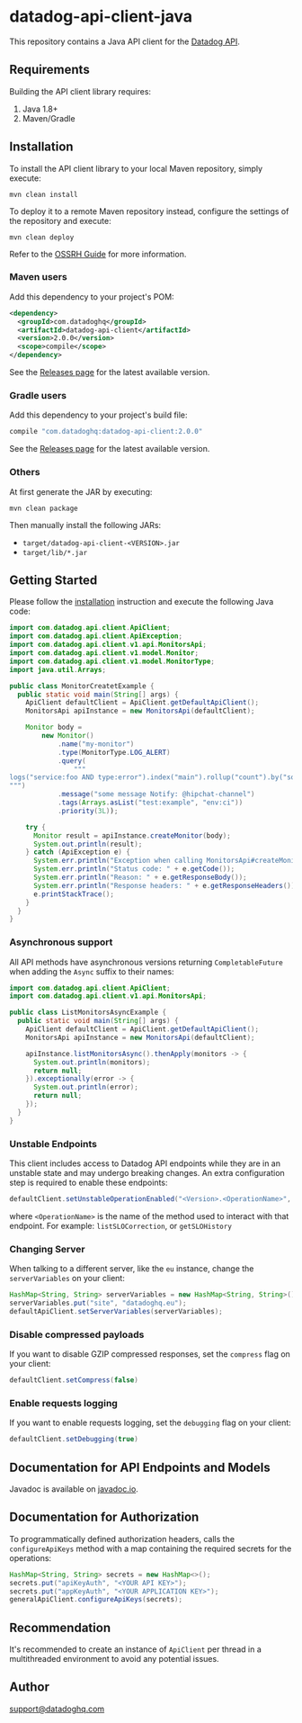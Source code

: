 # datadog-api-client-java

This repository contains a Java API client for the [Datadog API](https://docs.datadoghq.com/api/).

## Requirements

Building the API client library requires:

1. Java 1.8+
2. Maven/Gradle

## Installation

To install the API client library to your local Maven repository, simply execute:

```shell
mvn clean install
```

To deploy it to a remote Maven repository instead, configure the settings of the repository and execute:

```shell
mvn clean deploy
```

Refer to the [OSSRH Guide](http://central.sonatype.org/pages/ossrh-guide.html) for more information.

### Maven users

Add this dependency to your project's POM:

```xml
<dependency>
  <groupId>com.datadoghq</groupId>
  <artifactId>datadog-api-client</artifactId>
  <version>2.0.0</version>
  <scope>compile</scope>
</dependency>
```

See the [Releases page](https://github.com/DataDog/datadog-api-client-java/releases) for the latest available version.

### Gradle users

Add this dependency to your project's build file:

```groovy
compile "com.datadoghq:datadog-api-client:2.0.0"
```

See the [Releases page](https://github.com/DataDog/datadog-api-client-java/releases) for the latest available version.

### Others

At first generate the JAR by executing:

```shell
mvn clean package
```

Then manually install the following JARs:

- `target/datadog-api-client-<VERSION>.jar`
- `target/lib/*.jar`

## Getting Started

Please follow the [installation](#installation) instruction and execute the following Java code:

```java
import com.datadog.api.client.ApiClient;
import com.datadog.api.client.ApiException;
import com.datadog.api.client.v1.api.MonitorsApi;
import com.datadog.api.client.v1.model.Monitor;
import com.datadog.api.client.v1.model.MonitorType;
import java.util.Arrays;

public class MonitorCreatetExample {
  public static void main(String[] args) {
    ApiClient defaultClient = ApiClient.getDefaultApiClient();
    MonitorsApi apiInstance = new MonitorsApi(defaultClient);

    Monitor body =
        new Monitor()
            .name("my-monitor")
            .type(MonitorType.LOG_ALERT)
            .query(
                """
logs("service:foo AND type:error").index("main").rollup("count").by("source").last("5m") > 2
""")
            .message("some message Notify: @hipchat-channel")
            .tags(Arrays.asList("test:example", "env:ci"))
            .priority(3L));

    try {
      Monitor result = apiInstance.createMonitor(body);
      System.out.println(result);
    } catch (ApiException e) {
      System.err.println("Exception when calling MonitorsApi#createMonitor");
      System.err.println("Status code: " + e.getCode());
      System.err.println("Reason: " + e.getResponseBody());
      System.err.println("Response headers: " + e.getResponseHeaders());
      e.printStackTrace();
    }
  }
}

```

### Asynchronous support

All API methods have asynchronous versions returning `CompletableFuture` when adding the `Async` suffix to their names:

```java
import com.datadog.api.client.ApiClient;
import com.datadog.api.client.v1.api.MonitorsApi;

public class ListMonitorsAsyncExample {
  public static void main(String[] args) {
    ApiClient defaultClient = ApiClient.getDefaultApiClient();
    MonitorsApi apiInstance = new MonitorsApi(defaultClient);

    apiInstance.listMonitorsAsync().thenApply(monitors -> {
      System.out.println(monitors);
      return null;
    }).exceptionally(error -> {
      System.out.println(error);
      return null;
    });
  }
}
```

### Unstable Endpoints

This client includes access to Datadog API endpoints while they are in an unstable state and may undergo breaking changes. An extra configuration step is required to enable these endpoints:

```java
defaultClient.setUnstableOperationEnabled("<Version>.<OperationName>", true);
```

where `<OperationName>` is the name of the method used to interact with that endpoint. For example: `listSLOCorrection`, or `getSLOHistory`

### Changing Server

When talking to a different server, like the `eu` instance, change the `serverVariables` on your client:

```java
HashMap<String, String> serverVariables = new HashMap<String, String>();
serverVariables.put("site", "datadoghq.eu");
defaultApiClient.setServerVariables(serverVariables);
```

### Disable compressed payloads

If you want to disable GZIP compressed responses, set the `compress` flag
on your client:

```java
defaultClient.setCompress(false)
```

### Enable requests logging

If you want to enable requests logging, set the `debugging` flag on your client:

```java
defaultClient.setDebugging(true)
```

## Documentation for API Endpoints and Models

Javadoc is available on [javadoc.io](https://www.javadoc.io/doc/com.datadoghq/datadog-api-client/latest/).

## Documentation for Authorization

To programmatically defined authorization headers, calls the `configureApiKeys`
method with a map containing the required secrets for the operations:

```java
HashMap<String, String> secrets = new HashMap<>();
secrets.put("apiKeyAuth", "<YOUR API KEY>");
secrets.put("appKeyAuth", "<YOUR APPLICATION KEY>");
generalApiClient.configureApiKeys(secrets);
```

## Recommendation

It's recommended to create an instance of `ApiClient` per thread in a multithreaded environment to avoid any potential issues.

## Author

support@datadoghq.com
